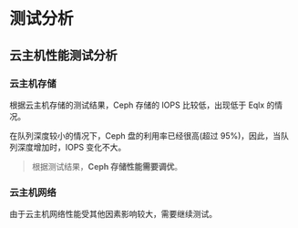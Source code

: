 # 测试分析

## 云主机性能测试分析

### 云主机存储

根据云主机存储的测试结果，Ceph 存储的 IOPS 比较低，出现低于 Eqlx 的情况。

在队列深度较小的情况下，Ceph 盘的利用率已经很高(超过 95%)，因此，当队列深度增加时，IOPS 变化不大。

> 根据测试结果，**Ceph 存储性能需要调优**。

### 云主机网络

由于云主机网络性能受其他因素影响较大，需要继续测试。
